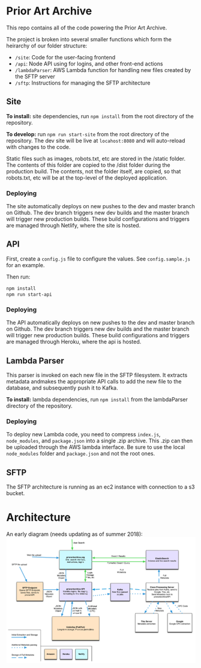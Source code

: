 # Prior Art Archive

This repo contains all of the code powering the Prior Art Archive.

The project is broken into several smaller functions which form the heirarchy of our folder structure:

- `/site`: Code for the user-facing frontend
- `/api`: Node API using for logins, and other front-end actions
- `/lambdaParser`: AWS Lambda function for handling new files created by the SFTP server
- `/sftp`: Instructions for managing the SFTP architecture

## Site
**To install:** site dependencies, run `npm install` from the root directory of the repository.

**To develop:** run `npm run start-site` from the root directory of the repository. The dev site will be live at `locahost:8080` and will auto-reload with changes to the code.

Static files such as images, robots.txt, etc are stored in the /static folder. The contents of this folder are copied to the /dist folder during the production build. The contents, not the folder itself, are copied, so that robots.txt, etc will be at the top-level of the deployed application.

### Deploying
The site automatically deploys on new pushes to the dev and master branch on Github. The dev branch triggers new dev builds and the master branch will trigger new production builds. These build configurations and triggers are managed through Netlify, where the site is hosted.

## API

First, create a `config.js` file to configure the values. See `config.sample.js` for an example.

Then run:

```
npm install
npm run start-api
```

### Deploying
The API automatically deploys on new pushes to the dev and master branch on Github. The dev branch triggers new dev builds and the master branch will trigger new production builds. These build configurations and triggers are managed through Heroku, where the api is hosted.

## Lambda Parser
This parser is invoked on each new file in the SFTP filesystem. It extracts metadata andmakes the appropriate API calls to add the new file to the database, and subsequently push it to Kafka.

**To install:** lambda dependencies, run `npm install` from the lambdaParser directory of the repository.

### Deploying
To deploy new Lambda code, you need to compress `index.js`, `node_modules`, and `package.json` into a single .zip archive. This .zip can then be uploaded through the AWS lambda interface. Be sure to use the local `node_modules` folder and `package.json` and not the root ones.

## SFTP
The SFTP architecture is running as an ec2 instance with connection to a s3 bucket.

# Architecture
An early diagram (needs updating as of summer 2018):
![v1 of the Prior Art architecture](architectureOverview.png)
